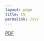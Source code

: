 ```yaml
---
layout: page
title: CV
permalink: /cv/
---
```


<a href="brksnmz.github.io/assets/BS_CV2023.pdf" target="_blank">PDF</a>
